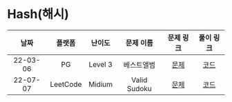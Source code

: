 # Hash(해시)

|   날짜   | 플랫폼 |  난이도  |  문제 이름  |                   문제 링크                   |                                   풀이 링크                                   |
| :------: | :----: | :------: | :---------: | :-------------------------------------------: | :---------------------------------------------------------------------------: |
| 22-03-06 |   PG   | Level 3  | 베스트앨범 | [문제](https://programmers.co.kr/learn/courses/30/lessons/42579) | [코드](https://github.com/LeeMir/Algorithm/blob/main/Hash/PG-42579.js)  |
| 22-07-07 |  LeetCode  |  Midium  |  Valid Sudoku  | [문제](https://leetcode.com/problems/valid-sudoku) | [코드](https://github.com/LeeMir/Algorithm/blob/main/Hash/Leetcode-36.js) |
